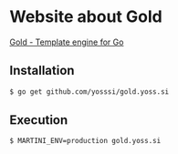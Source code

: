 # Website about Gold

[Gold - Template engine for Go](http://gold.yoss.si/)

## Installation

```sh
$ go get github.com/yosssi/gold.yoss.si
```

## Execution

```sh
$ MARTINI_ENV=production gold.yoss.si
```
